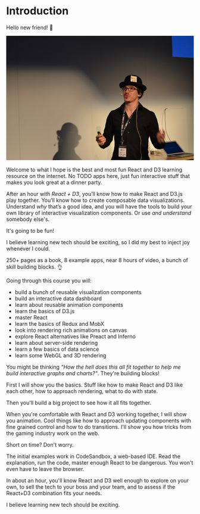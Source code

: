 # Introduction

Hello new friend! 👋

![This is me, Swizec](https://raw.githubusercontent.com/Swizec/react-d3js-es6-ebook/2018-version/manuscript/resources/images/es6v2/6300d21408f5e9f0c8f5698d266fb258.jpg)

Welcome to what I hope is the best and most fun React and D3 learning resource
on the internet. No TODO apps here, just fun interactive stuff that makes you
look great at a dinner party.

After an hour with _React + D3_, you’ll know how to make React and D3.js play
together. You’ll know how to create composable data visualizations. Understand
_why_ that’s a good idea, and you will have the tools to build your own library
of interactive visualization components. Or use _and understand_ somebody
else's.

It's going to be fun!

I believe learning new tech should be exciting, so I did my best to inject joy
whenever I could.

250+ pages as a book, 8 example apps, near 8 hours of video, a bunch of skill
building blocks. 👌

Going through this course you will:

- build a bunch of reusable visualization components
- build an interactive data dashboard
- learn about reusable animation components
- learn the basics of D3.js
- master React
- learn the basics of Redux and MobX
- look into rendering rich animations on canvas
- explore React alternatives like Preact and Inferno
- learn about server-side rendering
- learn a few basics of data science
- learn some WebGL and 3D rendering

You might be thinking _"How the hell does this all fit together to help me
build interactive graphs and charts?"_. They're building blocks!

First I will show you the basics. Stuff like how to make React and D3 like each
other, how to approach rendering, what to do with state.

Then you'll build a big project to see how it all fits together.

When you're comfortable with React and D3 working together, I will show you
animation. Cool things like how to approach updating components with fine
grained control and how to do transitions. I'll show you how tricks from the
gaming industry work on the web.

Short on time? Don't worry.

The initial examples work in CodeSandbox, a web-based IDE. Read the
explanation, run the code, master enough React to be dangerous. You won't even
have to leave the browser.

In about an hour, you'll know React and D3 well enough to explore on your own,
to sell the tech to your boss and your team, and to assess if the React+D3
combination fits your needs.

I believe learning new tech should be exciting.
